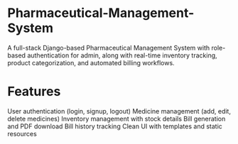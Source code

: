 # Pharmaceutical-Management-System
A full-stack Django-based Pharmaceutical Management System with role-based authentication for admin, along with real-time inventory tracking, product categorization, and automated billing workflows.

# Features
  User authentication (login, signup, logout)
  Medicine management (add, edit, delete medicines)
  Inventory management with stock details
  Bill generation and PDF download
  Bill history tracking
  Clean UI with templates and static resources
